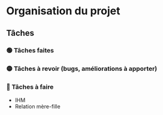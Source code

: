 # Organisation du projet


## Tâches 



### 🟢 Tâches faites

### 🟡 Tâches à revoir (bugs, améliorations à apporter)

### 🔴 Tâches à faire

- IHM
- Relation mère-fille
